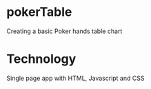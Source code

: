 # pokerTable

Creating a basic Poker hands table chart 

# Technology 

Single page app with HTML, Javascript and CSS 